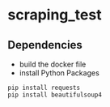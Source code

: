 # scraping_test

## Dependencies
* build the docker file
* install Python Packages
```
pip install requests
pip install beautifulsoup4
```
